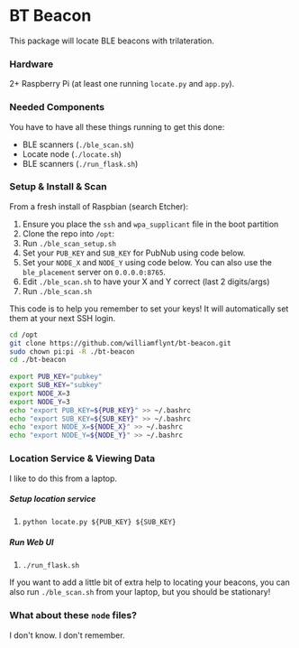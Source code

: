 # BT Beacon

This package will locate BLE beacons with trilateration.


### Hardware

2+ Raspberry Pi (at least one running `locate.py` and `app.py`).

### Needed Components

You have to have all these things running to get this done: 

* BLE scanners (`./ble_scan.sh`)
* Locate node (`./locate.sh`)
* BLE scanners (`./run_flask.sh`)

### Setup & Install & Scan

From a fresh install of Raspbian (search Etcher):

1. Ensure you place the `ssh` and `wpa_supplicant` file in the boot partition
2. Clone the repo into `/opt`:
3. Run `./ble_scan_setup.sh`
4. Set your `PUB_KEY` and `SUB_KEY` for PubNub using code below.
5. Set your `NODE_X` and `NODE_Y` using code below. You can also use the 
`ble_placement` server on `0.0.0.0:8765`.
6. Edit `./ble_scan.sh` to have your X and Y correct (last 2 digits/args)
7. Run `./ble_scan.sh`

This code is to help you remember to set your keys! It will automatically set them at 
your next SSH login.
```bash
cd /opt
git clone https://github.com/williamflynt/bt-beacon.git
sudo chown pi:pi -R ./bt-beacon
cd ./bt-beacon
    
export PUB_KEY="pubkey"
export SUB_KEY="subkey"
export NODE_X=3
export NODE_Y=3
echo "export PUB_KEY=${PUB_KEY}" >> ~/.bashrc
echo "export SUB_KEY=${SUB_KEY}" >> ~/.bashrc
echo "export NODE_X=${NODE_X}" >> ~/.bashrc
echo "export NODE_Y=${NODE_Y}" >> ~/.bashrc
```

### Location Service & Viewing Data

I like to do this from a laptop.

##### Setup location service

1. `python locate.py ${PUB_KEY} ${SUB_KEY}`

##### Run Web UI

1. `./run_flask.sh`

If you want to add a little bit of extra help to locating your beacons, you can also 
run `./ble_scan.sh` from your laptop, but you should be stationary!


### What about these `node` files?

I don't know. I don't remember.